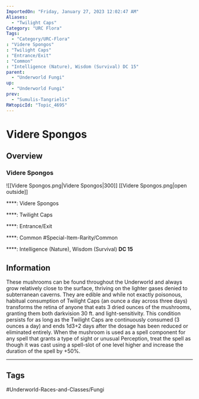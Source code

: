 ```yaml
---
ImportedOn: "Friday, January 27, 2023 12:02:47 AM"
Aliases:
  - "Twilight Caps"
Category: "URC Flora"
Tags:
  - "Category/URC-Flora"
: "Videre Spongos"
: "Twilight Caps"
: "Entrance/Exit"
: "Common"
: "Intelligence (Nature), Wisdom (Survival) DC 15"
parent:
  - "Underworld Fungi"
up:
  - "Underworld Fungi"
prev:
  - "Sumulis-Tangrielis"
RWtopicId: "Topic_4695"
---
```

# Videre Spongos
## Overview
### Videre Spongos
![[Videre Spongos.png|Videre Spongos|300]]
[[Videre Spongos.png|open outside]]

****: Videre Spongos

****: Twilight Caps

****: Entrance/Exit

****: Common
#Special-Item-Rarity/Common

****: Intelligence (Nature), Wisdom (Survival) **DC 15**

## Information
These mushrooms can be found throughout the Underworld and always grow relatively close to the surface, thriving on the lighter gases denied to subterranean caverns. They are edible and while not exactly poisonous, habitual consumption of Twilight Caps (an ounce a day across three days) transforms the retina of anyone that eats 3 dried ounces of the mushrooms, granting them both darkvision 30 ft. and light-sensitivity. This condition persists for as long as the Twilight Caps are continuously consumed (3 ounces a day) and ends 1d3+2 days after the dosage has been reduced or eliminated entirely. When the mushroom is used as a spell component for any spell that grants a type of sight or unusual Perception, treat the spell as though it was cast using a spell-slot of one level higher and increase the duration of the spell by +50%.


---
## Tags
#Underworld-Races-and-Classes/Fungi

